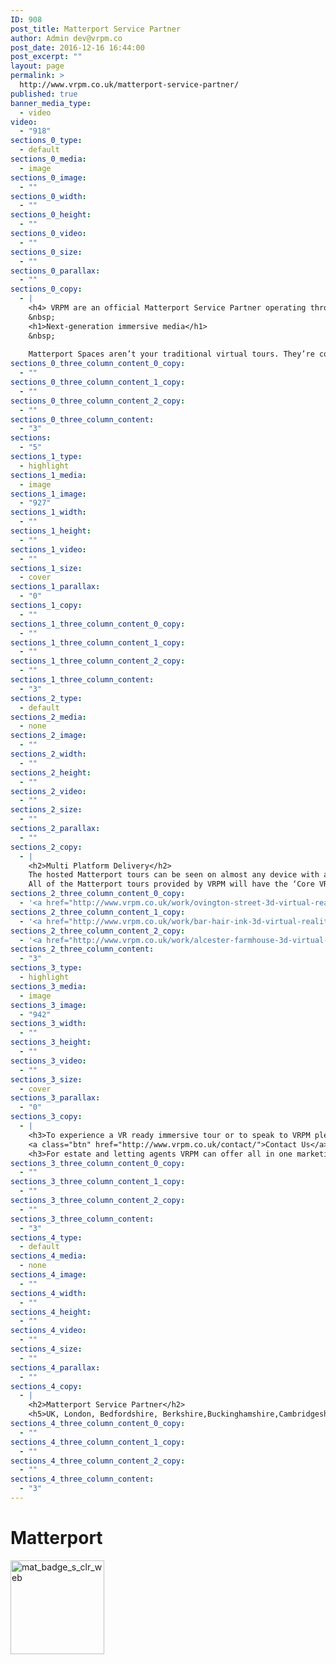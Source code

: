 ```yaml
---
ID: 908
post_title: Matterport Service Partner
author: Admin dev@vrpm.co
post_date: 2016-12-16 16:44:00
post_excerpt: ""
layout: page
permalink: >
  http://www.vrpm.co.uk/matterport-service-partner/
published: true
banner_media_type:
  - video
video:
  - "918"
sections_0_type:
  - default
sections_0_media:
  - image
sections_0_image:
  - ""
sections_0_width:
  - ""
sections_0_height:
  - ""
sections_0_video:
  - ""
sections_0_size:
  - ""
sections_0_parallax:
  - ""
sections_0_copy:
  - |
    <h4> VRPM are an official Matterport Service Partner operating throughout the UK and Europe.</h4>
    &nbsp;
    <h1>Next-generation immersive media</h1>
    &nbsp;
    
    Matterport Spaces aren’t your traditional virtual tours. They’re completely new form of immersive 3D media that invites you to explore a place as if you were really there. Step inside a Matterport Space and start exploring somewhere new.
sections_0_three_column_content_0_copy:
  - ""
sections_0_three_column_content_1_copy:
  - ""
sections_0_three_column_content_2_copy:
  - ""
sections_0_three_column_content:
  - "3"
sections:
  - "5"
sections_1_type:
  - highlight
sections_1_media:
  - image
sections_1_image:
  - "927"
sections_1_width:
  - ""
sections_1_height:
  - ""
sections_1_video:
  - ""
sections_1_size:
  - cover
sections_1_parallax:
  - "0"
sections_1_copy:
  - ""
sections_1_three_column_content_0_copy:
  - ""
sections_1_three_column_content_1_copy:
  - ""
sections_1_three_column_content_2_copy:
  - ""
sections_1_three_column_content:
  - "3"
sections_2_type:
  - default
sections_2_media:
  - none
sections_2_image:
  - ""
sections_2_width:
  - ""
sections_2_height:
  - ""
sections_2_video:
  - ""
sections_2_size:
  - ""
sections_2_parallax:
  - ""
sections_2_copy:
  - |
    <h2>Multi Platform Delivery</h2>
    The hosted Matterport tours can be seen on almost any device with an internet connection.  Or you can download the tours into your own Matterport Showcase App if you become a collaborator with VRPM.
    All of the Matterport tours provided by VRPM will have the ‘Core VR’ enabled unless specifically requested.   This means that anyone viewing the space can see it through Google Cardboard or a Samsung Gear VR device.
sections_2_three_column_content_0_copy:
  - '<a href="http://www.vrpm.co.uk/work/ovington-street-3d-virtual-reality-tour/"><img class="alignnone size-medium wp-image-935" src="http://www.vrpm.co.uk/wp-content/uploads/2016/12/Residential-300x171.jpg" alt="residential" width="300" height="171" /></a>'
sections_2_three_column_content_1_copy:
  - '<a href="http://www.vrpm.co.uk/work/bar-hair-ink-3d-virtual-reality-tour/"><img class="alignnone size-medium wp-image-936" src="http://www.vrpm.co.uk/wp-content/uploads/2016/12/commercial-300x171.jpg" alt="commercial" width="300" height="171" /></a>'
sections_2_three_column_content_2_copy:
  - '<a href="http://www.vrpm.co.uk/work/alcester-farmhouse-3d-virtual-reality-tour/"><img class="alignnone size-medium wp-image-937" src="http://www.vrpm.co.uk/wp-content/uploads/2016/12/holiday-300x171.jpg" alt="holiday" width="300" height="171" /></a>'
sections_2_three_column_content:
  - "3"
sections_3_type:
  - highlight
sections_3_media:
  - image
sections_3_image:
  - "942"
sections_3_width:
  - ""
sections_3_height:
  - ""
sections_3_video:
  - ""
sections_3_size:
  - cover
sections_3_parallax:
  - "0"
sections_3_copy:
  - |
    <h3>To experience a VR ready immersive tour or to speak to VRPM please call on 020 3488 0506 or...</h3>
    <a class="btn" href="http://www.vrpm.co.uk/contact/">Contact Us</a>
    <h3>For estate and letting agents VRPM can offer all in one marketing solutions with floor plans and pictures.</h3>
sections_3_three_column_content_0_copy:
  - ""
sections_3_three_column_content_1_copy:
  - ""
sections_3_three_column_content_2_copy:
  - ""
sections_3_three_column_content:
  - "3"
sections_4_type:
  - default
sections_4_media:
  - none
sections_4_image:
  - ""
sections_4_width:
  - ""
sections_4_height:
  - ""
sections_4_video:
  - ""
sections_4_size:
  - ""
sections_4_parallax:
  - ""
sections_4_copy:
  - |
    <h2>Matterport Service Partner</h2>
    <h5>UK, London, Bedfordshire, Berkshire,Buckinghamshire,Cambridgeshire, Cheshire, Cleveland, Cornwall, County Durham, Cumbria, Derbyshire, Devon, Dorset, East Riding of Yorkshire, East Sussex, Essex, Gloucestershire, Greater London, Greater Manchester, Hampshire, Herefordshire, Hertfordshire, Isle of Wight, Kent, Lancashire, Leicestershire, Lincolnshire, Merseyside, Norfolk, North Yorkshire, Northamptonshire, Northumberland, Nottinghamshire, Oxfordshire, Rutland, Shropshire, Somerset, South Yorkshire, Staffordshire, Suffolk, Surrey, Tyne &amp; Wear, Warwickshire, West Midlands, West Sussex, West Yorkshire, Wiltshire, Worcestershire, Bath, Birmingham, Bradford, Brighton and Hove, Bristol, Cambridge, Canterbury, Carlisle, Chester, Chichester, Coventry, Derby, Durham, Ely, Exeter, Gloucester, Hereford, Kingston upon Hull,  Lancaster, Leeds, Leicester, Lichfield, Lincoln, Liverpool, City of London, Manchester,Newcastle, Norwich, Nottingham, Oxford, Peterborough, Plymouth, Portsmouth, Preston, Ripon, Salford, Salisbury, Sheffield, Southampton, St Albans, Stoke-on-Trent, Sunderland, Truro, Wakefield, Wells, Westminster, Winchester, Wolverhampton, Worcester, York</h5>
sections_4_three_column_content_0_copy:
  - ""
sections_4_three_column_content_1_copy:
  - ""
sections_4_three_column_content_2_copy:
  - ""
sections_4_three_column_content:
  - "3"
---
```

<h1>Matterport</h1>
<img class="alignnone wp-image-912 size-thumbnail" src="http://www.vrpm.co.uk/wp-content/uploads/2016/12/mat_badge_s_clr_web-150x150.png" alt="mat_badge_s_clr_web" width="150" height="150" />